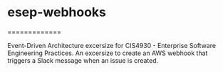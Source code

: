 # esep-webhooks
=============

Event-Driven Architecture excersize for CIS4930 - Enterprise Software Engineering Practices. An excersize to create an AWS webhook that triggers a Slack message when an issue is created.